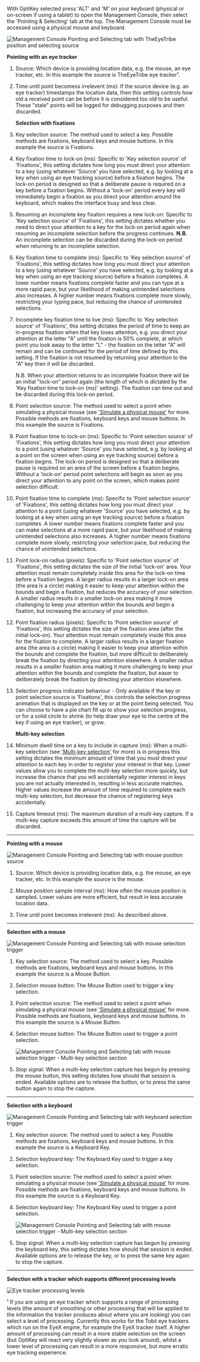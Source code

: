 With OptiKey selected press 'ALT' and 'M' on your keyboard (physical or on-screen if using a tablet) to open the Management Console, then select the 'Pointing & Selecting' tab at the top. The Management Console must be accessed using a physical mouse and keyboard.

![Management Console Pointing and Selecting tab with TheEyeTribe position and selecting source](https://github.com/JuliusSweetland/OptiKey/blob/gh-pages/images/Management_Console_Pointing_And_Selecting_EyeTribe_Numbered.png)

<a name="pointing-with-an-eye-tracker">**Pointing with an eye tracker**</a>

1. Source: Which device is providing location data, e.g. the mouse, an eye tracker, etc. In this example the source is TheEyeTribe eye tracker¹.

2. Time until point becomess irrelevent (ms): If the source device (e.g. an eye tracker) timestamps the location data, then this setting controls how old a received point can be before it is considered too old to be useful. These "stale" points will be logged for debugging purposes and then discarded.

    <a name="selection-with-fixations">**Selection with fixations**</a>

3. Key selection source: The method used to select a key. Possible methods are fixations, keyboard keys and mouse buttons. In this example the source is Fixations.

4. Key fixation time to lock-on (ms): Specific to 'Key selection source' of 'Fixations', this setting dictates how long you must direct your attention to a key (using whatever 'Source' you have selected, e.g. by looking at a key when using an eye tracking source) before a fixation begins. The lock-on period is designed so that a deliberate pause is required on a key before a fixation begins. Without a 'lock-on' period every key will immediately begin a fixation as you direct your attention around the keyboard, which makes the interface busy and less clear.

5. Resuming an incomplete key fixation requires a new lock-on: Specific to 'Key selection source' of 'Fixations', this setting dictates whether you need to direct your attention to a key for the lock-on period again when resuming an incomplete selection before the progress continues. **N.B.** An incomplete selection can be discarded during the lock-on period when returning to an incomplete selection.

6. Key fixation time to complete (ms): Specific to 'Key selection source' of 'Fixations', this setting dictates how long you must direct your attention to a key (using whatever 'Source' you have selected, e.g. by looking at a key when using an eye tracking source) before a fixation completes. A lower number means fixations complete faster and you can type at a more rapid pace, but your likelihood of making unintended selections also increases. A higher number means fixations complete more slowly, restricting your typing pace, but reducing the chance of unintended selections.

7. Incomplete key fixation time to live (ms): Specific to 'Key selection source' of 'Fixations', this setting dictates the period of time to keep an in-progress fixation when that key loses attention, e.g. you direct your attention at the letter "A" until the fixation is 50% complete, at which point you look away to the letter "L" - the fixation on the letter "A" will remain and can be continued for the period of time defined by this setting. If the fixation is not resumed by returning your attention to the "A" key then it will be discarded.

    N.B. When your attention returns to an incomplete fixation there will be an initial "lock-on" period again (the length of which is dictated by the 'Key fixation time to lock-on (ms)' setting). The fixation can time out and be discarded during this lock-on period.

8. Point selection source: The method used to select a point when simulating a physical mouse (see ['Simulate a physical mouse'](https://github.com/JuliusSweetland/OptiKey/wiki/User-Guide#simulate-a-physical-mouse) for more. Possible methods are fixations, keyboard keys and mouse buttons. In this example the source is Fixations.

9. Point fixation time to lock-on (ms): Specific to 'Point selection source' of 'Fixations', this setting dictates how long you must direct your attention to a point (using whatever 'Source' you have selected, e.g. by looking at a point on the screen when using an eye tracking source) before a fixation begins. The lock-on period is designed so that a deliberate pause is required on an area of the screen before a fixation begins. Without a 'lock-on' period point selections will begin as soon as you direct your attention to any point on the screen, which makes point selection difficult.

10. Point fixation time to complete (ms): Specific to 'Point selection source' of 'Fixations', this setting dictates how long you must direct your attention to a point (using whatever 'Source' you have selected, e.g. by looking at a key when using an eye tracking source) before a fixation completes. A lower number means fixations complete faster and you can make selections at a more rapid pace, but your likelihood of making unintended selections also increases. A higher number means fixations complete more slowly, restricting your selection pace, but reducing the chance of unintended selections.

11. Point lock-on radius (pixels): Specific to 'Point selection source' of 'Fixations', this setting dictates the size of the initial 'lock-on' area. Your attention must remain completely inside this area for the lock-on time before a fixation begins. A larger radius results in a larger lock-on area (the area is a circle) making it easier to keep your attention within the bounds and begin a fixation, but reduces the accuracy of your selection. A smaller radius results in a smaller lock-on area making it more challenging to keep your attention within the bounds and begin a fixation, but increasing the accuracy of your selection.

12. Point fixation radius (pixels): Specific to 'Point selection source' of 'Fixations', this setting dictates the size of the fixation area (after the initial lock-on). Your attention must remain completely inside this area for the fixation to complete. A larger radius results in a larger fixation area (the area is a circle) making it easier to keep your attention within the bounds and complete the fixation, but more difficult to deliberately break the fixation by directing your attention elsewhere. A smaller radius results in a smaller fixation area making it more challenging to keep your attention within the bounds and complete the fixation, but easer to deliberately break the fixation by directing your attention elsewhere. 

13. Selection progress indicator behaviour - Only available if the key or point selection source is 'Fixations', this controls the selection progress animation that is displayed on the key or at the point being selected. You can choose to have a pie chart fill up to show your selection progress, or for a solid circle to shrink (to help draw your eye to the centre of the key if using an eye tracker), or grow.

    <a name="multi-key-selection">**Multi-key selection**</a>

14. Minimum dwell time on a key to include in capture (ms): When a multi-key selection (see ['Multi-key selection'](https://github.com/JuliusSweetland/OptiKey/wiki/User-Guide#multi-key-selection) for more) is in progress this setting dictates the minimum amount of time that you must direct your attention to each key in order to register your interest in that key. Lower values allow you to complete the multi-key selection more quickly, but increase the chance that you will accidentally register interest in keys you are not actually interested in, resulting in less accurate matches. Higher values increase the amount of time required to complete each multi-key selection, but decrease the chance of registering keys accidentally.

15. Capture timeout (ms): The maximum duration of a multi-key capture. If a multi-key capture exceeds this amount of time the capture will be discarded.

---

<a name="pointing-with-a-mouse">**Pointing with a mouse**</a>

![Management Console Pointing and Selecting tab with mouse position source](https://github.com/JuliusSweetland/OptiKey/blob/gh-pages/images/Management_Console_Pointing_And_Selecting_Mouse_Pointing_Section_Numbered.png)

1. Source: Which device is providing location data, e.g. the mouse, an eye tracker, etc. In this example the source is the mouse.

2. Mouse position sample interval (ms): How often the mouse position is sampled. Lower values are more efficient, but result in less accurate location data.

3. Time until point becomes irrelevent (ms): As described above.

---

<a name="selection-with-a-mouse">**Selection with a mouse**</a>

![Management Console Pointing and Selecting tab with mouse selection trigger](https://github.com/JuliusSweetland/OptiKey/blob/gh-pages/images/Management_Console_Pointing_And_Selecting_Mouse_Button_Trigger_Section_Numbered.png)

1. Key selection source: The method used to select a key. Possible methods are fixations, keyboard keys and mouse buttons. In this example the source is a Mouse Button.

2. Selection mouse button: The Mouse Button used to trigger a key selection.

3. Point selection source: The method used to select a point when simulating a physical mouse (see ['Simulate a physical mouse'](https://github.com/JuliusSweetland/OptiKey/wiki/User-Guide#simulate-a-physical-mouse) for more. Possible methods are fixations, keyboard keys and mouse buttons. In this example the source is a Mouse Button.

4. Selection mouse button: The Mouse Button used to trigger a point selection.

    ![Management Console Pointing and Selecting tab with mouse selection trigger - Multi-key selection section](https://github.com/JuliusSweetland/OptiKey/blob/gh-pages/images/Management_Console_Pointing_And_Selecting_Button_Trigger_Multi_Key_Selection_Numbered.png)

5. Stop signal: When a multi-key selection capture has begun by pressing the mouse button, this setting dictates how should that session is ended. Available options are to release the button, or to press the same button again to stop the capture.

---

<a name="selection-with-a-keyboard">**Selection with a keyboard**</a>

![Management Console Pointing and Selecting tab with keyboard selection trigger](https://github.com/JuliusSweetland/OptiKey/blob/gh-pages/images/Management_Console_Pointing_And_Selecting_Keyboard_Key_Trigger_Section_Numbered.png)

1. Key selection source: The method used to select a key. Possible methods are fixations, keyboard keys and mouse buttons. In this example the source is a Keyboard Key.

2. Selection keyboard key: The Keyboard Key used to trigger a key selection.

3. Point selection source: The method used to select a point when simulating a physical mouse (see ['Simulate a physical mouse'](https://github.com/JuliusSweetland/OptiKey/wiki/User-Guide#simulate-a-physical-mouse) for more. Possible methods are fixations, keyboard keys and mouse buttons. In this example the source is a Keyboard Key.

4. Selection keyboard key: The Keyboard Key used to trigger a point selection.

    ![Management Console Pointing and Selecting tab with mouse selection trigger - Multi-key selection section](https://github.com/JuliusSweetland/OptiKey/blob/gh-pages/images/Management_Console_Pointing_And_Selecting_Button_Trigger_Multi_Key_Selection_Numbered.png)

5. Stop signal: When a multi-key selection capture has begun by pressing the keyboard key, this setting dictates how should that session is ended. Available options are to release the key, or to press the same key again to stop the capture.

---

<a name="selection-with-an_eye_tracker_which_supports_processing_levels">**Selection with a tracker which supports different processing levels**</a>

![Eye tracker processing levels](https://github.com/JuliusSweetland/OptiKey/blob/gh-pages/images/Management_Console_Pointing_And_Selecting_Eye_Tracker_Processing_Level.png)

¹ If you are using an eye tracker which supports a range of processing levels (the amount of smoothing or other processing that will be applied to the information the tracker produces about where you are looking) you can select a level of processing. Currently this works for the Tobii eye trackers which run on the EyeX engine, for example the EyeX tracker itself. A higher amount of processing can result in a more stable selection on the screen (but OptiKey will react very slightly slower as you look around), whilst a lower level of processing can result in a more responsive, but more erratic eye tracking experience.